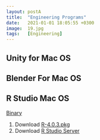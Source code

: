 ```yaml
---
layout: postA
title:  "Engineering Programs"
date:   2021-01-01 18:05:55 +0300
image:  19.jpg
tags:   [Engineering]
---
```

## Unity for Mac OS

## Blender For Mac OS

## R Studio Mac OS
[Binary](https://cran.r-project.org/bin/macosx/)
1. Download [R-4.0.3.pkg](https://cran.r-project.org/bin/macosx/R-4.0.3.pkg)
2. Download [R Studio Server](https://rstudio.com/products/rstudio/download-server/)

[jekyll-docs]: https://jekyllrb.com/docs/home
[jekyll-gh]:   https://github.com/jekyll/jekyll
[jekyll-talk]: https://talk.jekyllrb.com/
